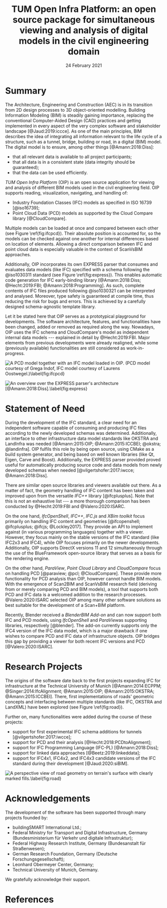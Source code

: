 ﻿---
title: 'TUM Open Infra Platform: an open source package for simultaneous viewing and analysis of digital models in the civil engineering domain'
tags:
  - building information modelling (BIM)
  - industry foundation classes (IFC)
  - point cloud data (PCD)
  - EXPRESS parser
  - code generation
authors:
  - name: Štefan Jaud^[corresponding author]
    orcid: 0000-0003-0387-3440
    affiliation: 1
  - name: Helge Hecht
    orcid: 0000-0001-6744-996X
    affiliation: 1
  - name: Jonas Schlenger
    orcid: 0000-0002-4875-5117
    affiliation: 1
  - name: Julian Amann
    affiliation: 1
affiliations:
 - name: Chair for Computational Modelling and Simulation, Technical University of Munich
   index: 1
date: 24 February 2021
bibliography: paper.bib
---

# Summary

The Architecture, Engineering and Construction (AEC) is in its transition from 2D design processes to 3D object-oriented modelling. 
Building Information Modeling (BIM) is steadily gaining importance, replacing the conventional Computer-Aided Design (CAD) practices
 and getting implemented in every aspect of the very complex software and stakeholder landscape [@Jaud:2019:iccce].
As one of the main principles, BIM describes the idea of integrating all information
 relevant to the life cycle of a structure, such as a tunnel, bridge, building or road, in a digital (BIM) model.
The digital model is to ensure, among other things [@Amann:2018:Diss]:

- that all relevant data is available to all project participants;
- that all data is in a consistent state (data integrity should be guaranteed);
- that the data can be used efficiently.

*TUM Open Infra Platform* (OIP) is an open source application for
 viewing and analysis of different BIM models used in the civil engineering field.
OIP supports reading, visualization, navigating, and handling of:

- Industry Foundation Classes (IFC) models as specified in ISO 16739 [@iso16739];
- Point Cloud Data (PCD) models as supported by the Cloud Compare library [@CloudCompare].

Multiple models can be loaded at once and compared between each other (see Figure \ref{fig:ifcpcd}).
Their absolute position is accounted for, so the models can be checked against one another for internal differences based on location of elements.
Allowing a direct comparison between IFC and point cloud data is especially valuable in the context of ScanVsBIM approaches.

Additionally, OIP incorporates its own EXPRESS parser that consumes and evaluates data models (like IFC) specified with a schema following the @iso1030311 standard (see Figure \ref{fig:express}).
This enables automatic code generation for IFC early-binding library [@Amann:2018:Diss; @Hecht:2019:FBI; @Amann:2018:Programming].
As such, complete contents of IFC files produced following @iso1030321 can be interpreted and analysed.
Moreover, type safety is guaranteed at compile time, thus reducing the risk for bugs and errors.
This is achieved by a carefully designed schema-agnostic template library.

Let it be stated here that OIP serves as a prototypical playground for developments.
The software architecture, features, and functionalities have been changed, added or removed as required along the way.
Nowadays, OIP uses the IFC schema and CloudCompare's model as independent internal data models --- explained in detail by @Hecht:2019:FBI.
Major elements from previous developments were already realigned, while some (previously available) functionalities are still considered as work-in-progress.

![A PCD model together with an IFC model loaded in OIP. (PCD model courtesy of Grega Indof, IFC model courtesy of Laurens Oostwegel.)\label{fig:ifcpcd}](../images/ifc_and_pcd.png)

![An overview over the EXPRESS parser's architecture [@Amann:2018:Diss].\label{fig:express}](../images/express_parser.png)

# Statement of Need

During the development of the IFC standard, a clear need for an independent software
 capable of consuming and producing IFC files according to the newly developed schemas was determined.
Additionally, an interface to other infrastructure data model standards
 like OKSTRA and LandInfra was needed [@Amann:2015:OIP; @Amann:2015:ICCBEI; @okstra; @landinfra].
OIP fulfils this role by being open source, using CMake as a build system generator,
 and being based on well known libraries (like Qt, Eigen, Carve and Boost).
Additionally, the EXPRESS parser provided proved useful for automatically producing
 source code and data models from newly developed schemas when needed [@vilgertshofer:2017:iwcce; @Amann:2018:Diss].

There are similar open source libraries and viewers available out there.
As a matter of fact, the geometry handling of IFC content has been taken and improved upon from the versatile *IFC++* library [@ifcplusplus].
Note that this is not an exhaustive list --- a more thorough comparison has been conducted by @Hecht:2019:FBI and @Valero:2020:ISARC.

On the one hand, *IfcOpenShell*, *IFC++*, *IFC.js* and *XBim toolkit* focus primarily
 on handling IFC content and geometries [@ifcopenshell; @ifcplusplus; @ifcjs; @Lockley2017].
They provide an API to implement against (in various programming languages) together with a viewer. 
However, they focus mainly on the stable versions of the IFC standard (like IFC2x3 and IFC4),
 while OIP focuses primarily on the newer developments.
Additionally, OIP supports DirectX versions 11 and 12 simultaneously through the use of the BlueFramework open-source library that serves as a basis for the rendering engine.

On the other hand, *ParaView*, *Point Cloud Library* and *CloudCompare* focus on handling PCD [@paraview; @pcl; @CloudCompare].
These provide more functionality for PCD analysis than OIP, however cannot handle BIM models.
With the emergence of Scan2BIM and ScanVsBIM research field (deriving from or merely comparing PCD and BIM models),
 a tool that supports both PCD and IFC data is a welcomed addition to the research processes.
@Valero:2020:ISARC selected OIP among many other software solutions as best suitable for the development of a Scan+BIM platform.

Recently, Blender received a *BlenderBIM Add-on* and can now support
 both IFC and PCD models, using *IfcOpenShell* and *ParaView*as supporting libraries, respectively [@blender].
The add-on currently supports only the IFC4 version of the IFC data model, which is a major drawback
 if one wishes to compare PCD and IFC data of infrastructure objects.
OIP bridges this gap by providing a viewer for both recent IFC versions and PCD [@Valero:2020:ISARC].

# Research Projects

The origins of the software date back to the first projects expanding IFC for infrastructure
 at the Technical University of Munich [@Amann:2014:ECPPM; @Singer:2014:IfcAlignment; @Amann:2015:OIP; @Amann:2015:OKSTRA; @Amann:2015:ICCBEI].
There, first implementations of roads' geometric concepts
 and interfacing between multiple standards (like IFC, OKSTRA and LandXML) have been explored (see Figure \ref{fig:road}).

Further on, many functionalities were added during the course of these projects:

- support for first experimental IFC schema additions for tunnels [@vilgertshofer:2017:iwcce];
- support for PCD and their analysis [@Hecht:2018:PCDtoAlignment];
- support for IFC Programming Language (IFC-PL) [@Amann:2018:Diss];
- support for linked data approaches [@Beetz:2019:linkeddata];
- support for IFC4x1, IFC4x2, and IFC4x3 candidate versions of the IFC standard during their development [@Jaud:2020:siBIM].

![A perspective view of road geometry on terrain's surface with clearly marked fills.\label{fig:road}](../images/Beta1_5_Windows8_1.png)

# Acknowledgements

The development of the software has been supported through many projects founded by:

- buildingSMART International Ltd.;
- Federal Ministry for Transport and Digital Infrastructure, Germany (Bundesministerium für Verkehr und digitale Infrastruktur);
- Federal Highway Research Institute, Germany (Bundesanstalt für Straßenwesen);
- German Research Foundation, Germany (Deutsche Forschungsgesellschaft);
- Leonhard Obermeyer Center, Germany;
- Technical University of Munich, Germany.

We gratefully acknowledge their support.

# References

